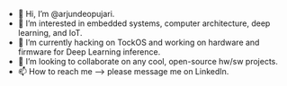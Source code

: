- 👋 Hi, I’m @arjundeopujari.
- 👀 I’m interested in embedded systems, computer architecture, deep learning, and IoT.
- 🌱 I’m currently hacking on TockOS and working on hardware and firmware for Deep Learning inference.
- 💞️ I’m looking to collaborate on any cool, open-source hw/sw projects.
- 📫 How to reach me --> please message me on LinkedIn.

<!---
arjundeopujari/arjundeopujari is a ✨ special ✨ repository because its `README.md` (this file) appears on your GitHub profile.
You can click the Preview link to take a look at your changes.
--->
